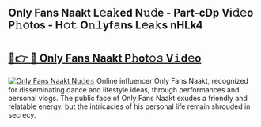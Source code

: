 ## Only Fans Naakt L𝚎a𝚔ed N𝚞𝚍e - Part-cDp Vi𝚍𝚎o P𝚑𝚘tos - H𝚘𝚝 O𝚗𝚕yf𝚊ns L𝚎a𝚔s nHLk4

# <h2><a href="http://kf1sens.oniu.top/?m=Only+Fans+Naakt">🔗👉 🔴 Only Fans Naakt P𝚑ot𝚘𝚜 V𝚒d𝚎o</a></h2>

[![Only Fans Naakt Nu𝚍e𝚜](https://i.imgur.com/0qMVB7G.gif)](http://kf1sens.oniu.top/?m=Only+Fans+Naakt)
Online influencer Only Fans Naakt, recognized for disseminating dance and lifestyle ideas, through performances and personal vlogs. The public face of Only Fans Naakt exudes a friendly and relatable energy, but the intricacies of his personal life remain shrouded in secrecy.  
